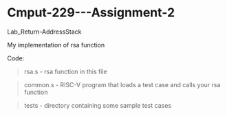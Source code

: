 # Cmput-229---Assignment-2
Lab_Return-AddressStack

My implementation of rsa function

Code:

> rsa.s - rsa function in this file

> common.s - RISC-V program that loads a test case and calls your rsa function

> tests - directory containing some sample test cases
